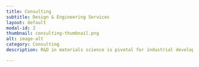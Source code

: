 ```yaml
---
title: Consulting 
subtitle: Design & Engineering Services 
layout: default
modal-id: 2
thumbnail: consulting-thumbnail.png
alt: image-alt
category: Consulting
description: R&D in materials science is pivotal for industrial development, research, and innovation. We are on a mission to accelerate materials discovery, streamline processes, and resolve challenges, as indispensable partners in the ever-evolving field of materials science.

---
```

